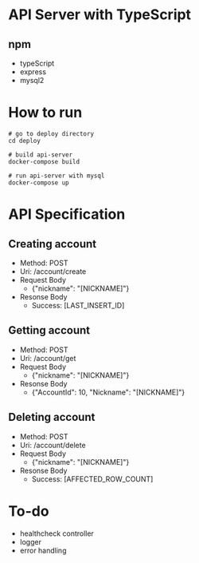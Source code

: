 # API Server with TypeScript
## npm
- typeScript
- express
- mysql2
# How to run
```
# go to deploy directory
cd deploy

# build api-server
docker-compose build

# run api-server with mysql
docker-compose up
```
# API Specification
## Creating account
- Method: POST
- Uri: /account/create
- Request Body
  - {"nickname": "\[NICKNAME\]"} 
- Resonse Body
  - Success: \[LAST_INSERT_ID\] 
## Getting account
- Method: POST
- Uri: /account/get
- Request Body
  - {"nickname": "\[NICKNAME\]"}
- Resonse Body
  - {"AccountId": 10, "Nickname": "\[NICKNAME\]"}
## Deleting account
- Method: POST
- Uri: /account/delete
- Request Body
  - {"nickname": "\[NICKNAME\]"}
- Resonse Body
  - Success: \[AFFECTED_ROW_COUNT\]
# To-do
- healthcheck controller
- logger
- error handling
